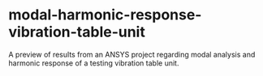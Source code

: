 # modal-harmonic-response-vibration-table-unit
A preview of results from an ANSYS project regarding modal analysis and harmonic response of a testing vibration table unit.
